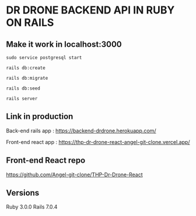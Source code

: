# DR DRONE BACKEND API IN RUBY ON RAILS

## Make it work in localhost:3000

`sudo service postgresql start`

`rails db:create`

`rails db:migrate`

`rails db:seed`

`rails server`

## Link in production
Back-end rails app : https://backend-drdrone.herokuapp.com/

Front-end react app : https://thp-dr-drone-react-angel-git-clone.vercel.app/

## Front-end React repo

https://github.com/Angel-git-clone/THP-Dr-Drone-React

## Versions

Ruby 3.0.0
Rails 7.0.4